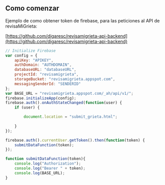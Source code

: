## Como comenzar

Ejemplo de como obtener token de firebase, para las peticiones al API de revisaMiGrieta:

[https://github.com/digaresc/revisamigrieta-api-backend](https://github.com/digaresc/revisamigrieta-api-backend)

```javascript
// Initialize Firebase
var config = {
    apiKey: "APIKEY",
    authDomain: "AUTHDOMAIN",
    databaseURL: "databaseURL",
    projectId: "revisamigrieta",
    storageBucket: "revisamigrieta.appspot.com",
    messagingSenderId: "SENDERID"
};
var BASE_URL = "revisamigrieta.appspot.com/_ah/api/v1/";
firebase.initializeApp(config);
firebase.auth().onAuthStateChanged(function(user) {
    if (user) {

        document.location = "submit_grieta.html";
        
    }
});

firebase.auth().currentUser.getToken().then(function(token) {
    submitDataFunction(token);
});

function submitDataFunction(token){
	console.log("Authorization");
	console.log("Bearer " + token);
	console.log(BASE_URL);
}
```
